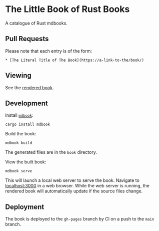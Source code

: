 # The Little Book of Rust Books

A catalogue of Rust mdbooks.

## Pull Requests

Please note that each entry is of the form:
```
* [The Literal Title of The Book](https://a-link-to-the/book/)
```

## Viewing

See the [rendered book](https://lborb.github.io/book/).

## Development

Install [`mdbook`](https://github.com/rust-lang/mdBook):
```
cargo install mdbook
```

Build the book:
```
mdbook build
```
The generated files are in the `book` directory.

View the built book:
```
mdbook serve
```
This will launch a local web server to serve the book. Navigate to
[localhost:3000](http://localhost:3000/) in a web browser. While the web server
is running, the rendered book will automatically update if the source files
change.

## Deployment

The book is deployed to the `gh-pages` branch by CI on a push to the `main` branch.
